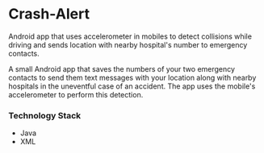 # Crash-Alert
Android app that uses accelerometer in mobiles to detect collisions while driving and sends location with nearby hospital's number to emergency contacts.

A small Android app that saves the numbers of your two emergency contacts to send them text messages with your location along
with nearby hospitals in the uneventful case of an accident. The app uses the mobile's accelerometer to perform this detection.

### Technology Stack
* Java
* XML
